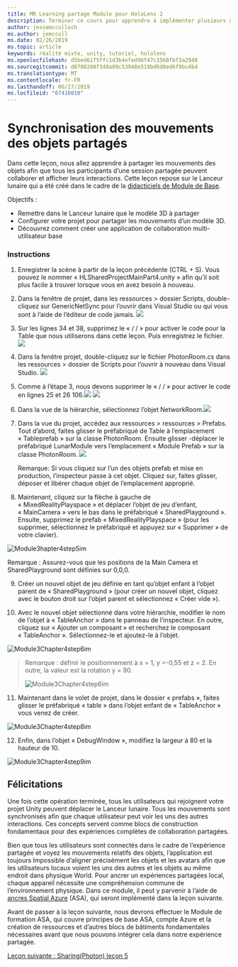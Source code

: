 ```yaml
---
title: MR Learning partage Module pour HoloLens 2
description: Terminer ce cours pour apprendre à implémenter plusieurs utilisateurs les expériences partagées au sein d’une application de HoloLens 2.
author: jessemcculloch
ms.author: jemccull
ms.date: 02/26/2019
ms.topic: article
keywords: réalité mixte, unity, tutoriel, hololens
ms.openlocfilehash: d5bed61f5ffc1d3b4efed96f47c3568fbf3a2948
ms.sourcegitcommit: d8700260f349a09c53948e519bd6d8ed6f9bc4b4
ms.translationtype: MT
ms.contentlocale: fr-FR
ms.lasthandoff: 06/27/2019
ms.locfileid: "67416010"
---
```

# <a name="synchronizing-the-movements-of-shared-objects"></a>Synchronisation des mouvements des objets partagés

Dans cette leçon, nous allez apprendre à partager les mouvements des objets afin que tous les participants d’une session partagée peuvent collaborer et afficher leurs interactions. Cette leçon repose sur le Lanceur lunaire qui a été créé dans le cadre de la [didacticiels de Module de Base](mrlearning-base.md).

Objectifs :

- Remettre dans le Lanceur lunaire que le modèle 3D à partager
- Configurer votre projet pour partager les mouvements d’un modèle 3D.
- Découvrez comment créer une application de collaboration multi-utilisateur base

### <a name="instructions"></a>Instructions

1. Enregistrer la scène à partir de la leçon précédente (CTRL + S). Vous pouvez le nommer « HLSharedProjectMainPart4.unity » afin qu’il soit plus facile à trouver lorsque vous en avez besoin à nouveau.

2. Dans la fenêtre de projet, dans les ressources > dossier Scripts, double-cliquez sur GenericNetSync pour l’ouvrir dans Visual Studio ou qui vous sont à l’aide de l’éditeur de code jamais.  ![](images/module3chapter4updatestep2.png)

3. Sur les lignes 34 et 38, supprimez le « / / » pour activer le code pour la Table que nous utiliserons dans cette leçon.  Puis enregistrez le fichier. ![](images/module3chapter4updatestep3.png)

4. Dans la fenêtre projet, double-cliquez sur le fichier PhotonRoom.cs dans les ressources > dossier de Scripts pour l’ouvrir à nouveau dans Visual Studio. ![](images/module3chapter4updatestep4.png)

5. Comme à l’étape 3, nous devons supprimer le « / / » pour activer le code en lignes 25 et 26 106.![](images/module3chapter4updatestep5a.png) ![](images/module3chapter4updatestep5b.png)

6. Dans la vue de la hiérarchie, sélectionnez l’objet NetworkRoom.![](images/module3chapter4updatestep6.png)

7. Dans la vue du projet, accédez aux ressources > ressources > Prefabs. Tout d’abord, faites glisser le préfabriqué de Table à l’emplacement « Tableprefab » sur la classe PhotonRoom. Ensuite glisser -déplacer le préfabriqué LunarModule vers l’emplacement « Module Prefab » sur la classe PhotonRoom. ![](images/module3chapter4updatestep7.png)

   Remarque: Si vous cliquez sur l’un des objets prefab et mise en production, l’inspecteur passe à cet objet. Cliquez sur, faites glisser, déposer et libérer chaque objet de l’emplacement approprié.



8. Maintenant, cliquez sur la flèche à gauche de « MixedRealityPlayspace » et déplacer l’objet de jeu d’enfant, « MainCamera » vers le bas dans le préfabriqué « SharedPlayground ». Ensuite, supprimez le prefab « MixedRealityPlayspace » (pour les supprimer, sélectionnez le préfabriqué et appuyez sur « Supprimer » de votre clavier).

![Module3hapter4step5im](images/module3chapter4step5im.PNG)

Remarque :  Assurez-vous que les positions de la Main Camera et SharedPlayground sont définies sur 0,0,0.

9. Créer un nouvel objet de jeu définie en tant qu’objet enfant à l’objet parent de « SharedPlayground » (pour créer un nouvel objet, cliquez avec le bouton droit sur l’objet parent et sélectionnez « Créer vide »). 

10. Avec le nouvel objet sélectionné dans votre hiérarchie, modifier le nom de l’objet à « TableAnchor » dans le panneau de l’inspecteur. En outre, cliquez sur « Ajouter un composant » et recherchez le composant « TableAnchor ». Sélectionnez-le et ajoutez-le à l’objet. 

![Module3Chapter4step6im](images/module3chapter4step7im.PNG)

> Remarque : définir le positionnement à x = 1, y =-0,55 et z = 2. En outre, la valeur est la rotation y = 90. 
>
> ![Module3Chapter4step6im](images/module3chapter4noteim.PNG)

11. Maintenant dans le volet de projet, dans le dossier « prefabs », faites glisser le préfabriqué « table » dans l’objet enfant de « TableAnchor » vous venez de créer.

![Module3Chapter4step8im](images/module3chapter4step8im.PNG)



12. Enfin, dans l’objet « DebugWindow », modifiez la largeur à 80 et la hauteur de 10.

![Module3Chapter4step9im](images/module3chapter4step11im.PNG)




## <a name="congratulations"></a>Félicitations

Une fois cette opération terminée, tous les utilisateurs qui rejoignent votre projet Unity peuvent déplacer le Lanceur lunaire. Tous les mouvements sont synchronisés afin que chaque utilisateur peut voir les uns des autres interactions. Ces concepts servent comme blocs de construction fondamentaux pour des expériences complètes de collaboration partagées. 

Bien que tous les utilisateurs sont connectés dans le cadre de l’expérience partagée et voyez les mouvements relatifs des objets, l’application est toujours Impossible d’aligner précisément les objets et les avatars afin que les utilisateurs locaux voient les uns des autres et les objets au même endroit dans physique World. Pour ancrer un expériences partagées local, chaque appareil nécessite une compréhension commune de l’environnement physique. Dans ce module, il peut y parvenir à l’aide de [ancres Spatial Azure](<https://azure.microsoft.com/en-us/services/spatial-anchors/>) (ASA), qui seront implémenté dans la leçon suivante.

Avant de passer à la leçon suivante, nous devrons effectuer le Module de formation ASA, qui couvre principes de base ASA, compte Azure et la création de ressources et d’autres blocs de bâtiments fondamentales nécessaires avant que nous pouvons intégrer cela dans notre expérience partagée.

[Leçon suivante : Sharing(Photon) leçon 5](mrlearning-sharing(photon)-ch5.md)

